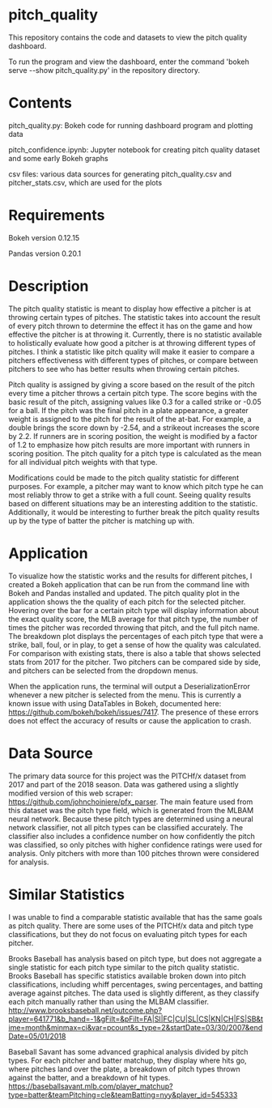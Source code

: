 # pitch_quality

This repository contains the code and datasets to view the pitch quality dashboard. 

To run the program and view the dashboard, enter the command 'bokeh serve --show pitch_quality.py' in the repository directory. 
# Contents 
pitch_quality.py: Bokeh code for running dashboard program and plotting data 

pitch_confidence.ipynb: Jupyter notebook for creating pitch quality dataset and some early Bokeh graphs

csv files: various data sources for generating pitch_quality.csv and pitcher_stats.csv, which are used for the plots

# Requirements 
Bokeh version 0.12.15 

Pandas version 0.20.1

# Description
The pitch quality statistic is meant to display how effective a pitcher is at throwing certain types of pitches. The statistic takes into account the result of every pitch thrown to determine the effect it has on the game and how effective the pitcher is at throwing it. Currently, there is no statistic available to holistically evaluate how good a pitcher is at throwing different types of pitches. I think a statistic like pitch quality will make it easier to compare a pitchers effectiveness with different types of pitches, or compare between pitchers to see who has better results when throwing certain pitches.

Pitch quality is assigned by giving a score based on the result of the pitch every time a pitcher throws a certain pitch type. The score begins with the basic result of the pitch, assigning values like 0.3 for a called strike or -0.05 for a ball. If the pitch was the final pitch in a plate appearance, a greater weight is assigned to the pitch for the result of the at-bat. For example, a double brings the score down by -2.54, and a strikeout increases the score by 2.2. If runners are in scoring position, the weight is modified by a factor of 1.2 to emphasize how pitch results are more important with runners in scoring position. The pitch quality for a pitch type is calculated as the mean for all individual pitch weights with that type. 

Modifications could be made to the pitch quality statistic for different purposes. For example, a pitcher may want to know which pitch type he can most reliably throw to get a strike with a full count. Seeing quality results based on different situations may be an interesting addition to the statistic. Additionally, it would be interesting to further break the pitch quality results up by the type of batter the pitcher is matching up with. 

# Application 
To visualize how the statistic works and the results for different pitches, I created a Bokeh application that can be run from the command line with Bokeh and Pandas installed and updated. The pitch quality plot in the application shows the the quality of each pitch for the selected pitcher. Hovering over the bar for a certain pitch type will display information about the exact quality score, the MLB average for that pitch type, the number of times the pitcher was recorded throwing that pitch, and the full pitch name. The breakdown plot displays the percentages of each pitch type that were a strike, ball, foul, or in play, to get a sense of how the quality was calculated. For comparison with existing stats, there is also a table that shows selected stats from 2017 for the pitcher. Two pitchers can be compared side by side, and pitchers can be selected from the dropdown menus. 

When the application runs, the terminal will output a DeserializationError whenever a new pitcher is selected from the menu. This is currently a known issue with using DataTables in Bokeh, documented here: https://github.com/bokeh/bokeh/issues/7417. The presence of these errors does not effect the accuracy of results or cause the application to crash. 

# Data Source
The primary data source for this project was the PITCHf/x dataset from 2017 and part of the 2018 season. Data was gathered using a slightly modified version of this web scraper: https://github.com/johnchoiniere/pfx_parser. The main feature used from this dataset was the pitch type field, which is generated from the MLBAM neural network. Because these pitch types are determined using a neural network classifier, not all pitch types can be classified accurately. The classifier also includes a confidence number on how confidently the pitch was classified, so only pitches with higher confidence ratings were used for analysis. Only pitchers with more than 100 pitches thrown were considered for analysis. 

# Similar Statistics 
I was unable to find a comparable statistic available that has the same goals as pitch quality. There are some uses of the PITCHf/x data and pitch type classifications, but they do not focus on evaluating pitch types for each pitcher. 

Brooks Baseball has analysis based on pitch type, but does not aggregate a single statistic for each pitch type similar to the pitch quality statistic. Brooks Baseball has specific statistics available broken down into pitch classifications, including whiff percentages, swing percentages, and batting average against pitches. The data used is slightly different, as they classify each pitch manually rather than using the MLBAM classifier. 
http://www.brooksbaseball.net/outcome.php?player=641771&b_hand=-1&gFilt=&pFilt=FA|SI|FC|CU|SL|CS|KN|CH|FS|SB&time=month&minmax=ci&var=pcount&s_type=2&startDate=03/30/2007&endDate=05/01/2018

Baseball Savant has some advanced graphical analysis divided by pitch types. For each pitcher and batter matchup, they display where hits go, where pitches land over the plate, a breakdown of pitch types thrown against the batter, and a breakdown of hit types.
https://baseballsavant.mlb.com/player_matchup?type=batter&teamPitching=cle&teamBatting=nyy&player_id=545333


